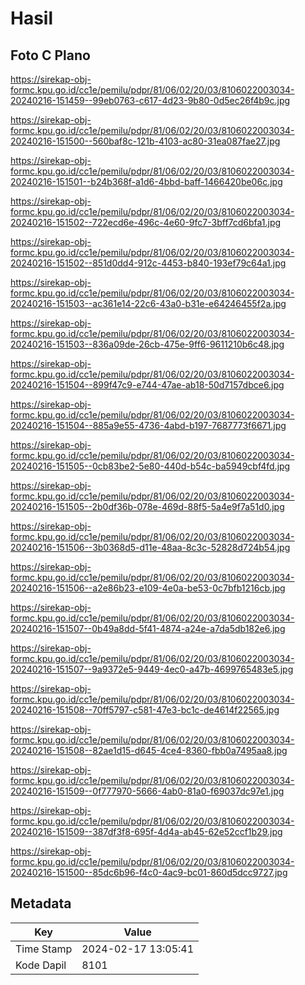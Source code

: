 # Hasil

## Foto C Plano

https://sirekap-obj-formc.kpu.go.id/cc1e/pemilu/pdpr/81/06/02/20/03/8106022003034-20240216-151459--99eb0763-c617-4d23-9b80-0d5ec26f4b9c.jpg

https://sirekap-obj-formc.kpu.go.id/cc1e/pemilu/pdpr/81/06/02/20/03/8106022003034-20240216-151500--560baf8c-121b-4103-ac80-31ea087fae27.jpg

https://sirekap-obj-formc.kpu.go.id/cc1e/pemilu/pdpr/81/06/02/20/03/8106022003034-20240216-151501--b24b368f-a1d6-4bbd-baff-1466420be06c.jpg

https://sirekap-obj-formc.kpu.go.id/cc1e/pemilu/pdpr/81/06/02/20/03/8106022003034-20240216-151502--722ecd6e-496c-4e60-9fc7-3bff7cd6bfa1.jpg

https://sirekap-obj-formc.kpu.go.id/cc1e/pemilu/pdpr/81/06/02/20/03/8106022003034-20240216-151502--851d0dd4-912c-4453-b840-193ef79c64a1.jpg

https://sirekap-obj-formc.kpu.go.id/cc1e/pemilu/pdpr/81/06/02/20/03/8106022003034-20240216-151503--ac361e14-22c6-43a0-b31e-e64246455f2a.jpg

https://sirekap-obj-formc.kpu.go.id/cc1e/pemilu/pdpr/81/06/02/20/03/8106022003034-20240216-151503--836a09de-26cb-475e-9ff6-9611210b6c48.jpg

https://sirekap-obj-formc.kpu.go.id/cc1e/pemilu/pdpr/81/06/02/20/03/8106022003034-20240216-151504--899f47c9-e744-47ae-ab18-50d7157dbce6.jpg

https://sirekap-obj-formc.kpu.go.id/cc1e/pemilu/pdpr/81/06/02/20/03/8106022003034-20240216-151504--885a9e55-4736-4abd-b197-7687773f6671.jpg

https://sirekap-obj-formc.kpu.go.id/cc1e/pemilu/pdpr/81/06/02/20/03/8106022003034-20240216-151505--0cb83be2-5e80-440d-b54c-ba5949cbf4fd.jpg

https://sirekap-obj-formc.kpu.go.id/cc1e/pemilu/pdpr/81/06/02/20/03/8106022003034-20240216-151505--2b0df36b-078e-469d-88f5-5a4e9f7a51d0.jpg

https://sirekap-obj-formc.kpu.go.id/cc1e/pemilu/pdpr/81/06/02/20/03/8106022003034-20240216-151506--3b0368d5-d11e-48aa-8c3c-52828d724b54.jpg

https://sirekap-obj-formc.kpu.go.id/cc1e/pemilu/pdpr/81/06/02/20/03/8106022003034-20240216-151506--a2e86b23-e109-4e0a-be53-0c7bfb1216cb.jpg

https://sirekap-obj-formc.kpu.go.id/cc1e/pemilu/pdpr/81/06/02/20/03/8106022003034-20240216-151507--0b49a8dd-5f41-4874-a24e-a7da5db182e6.jpg

https://sirekap-obj-formc.kpu.go.id/cc1e/pemilu/pdpr/81/06/02/20/03/8106022003034-20240216-151507--9a9372e5-9449-4ec0-a47b-4699765483e5.jpg

https://sirekap-obj-formc.kpu.go.id/cc1e/pemilu/pdpr/81/06/02/20/03/8106022003034-20240216-151508--70ff5797-c581-47e3-bc1c-de4614f22565.jpg

https://sirekap-obj-formc.kpu.go.id/cc1e/pemilu/pdpr/81/06/02/20/03/8106022003034-20240216-151508--82ae1d15-d645-4ce4-8360-fbb0a7495aa8.jpg

https://sirekap-obj-formc.kpu.go.id/cc1e/pemilu/pdpr/81/06/02/20/03/8106022003034-20240216-151509--0f777970-5666-4ab0-81a0-f69037dc97e1.jpg

https://sirekap-obj-formc.kpu.go.id/cc1e/pemilu/pdpr/81/06/02/20/03/8106022003034-20240216-151509--387df3f8-695f-4d4a-ab45-62e52ccf1b29.jpg

https://sirekap-obj-formc.kpu.go.id/cc1e/pemilu/pdpr/81/06/02/20/03/8106022003034-20240216-151500--85dc6b96-f4c0-4ac9-bc01-860d5dcc9727.jpg


## Metadata

| Key        | Value               |
| ---------- | ------------------- |
| Time Stamp | 2024-02-17 13:05:41 |
| Kode Dapil | 8101                |



